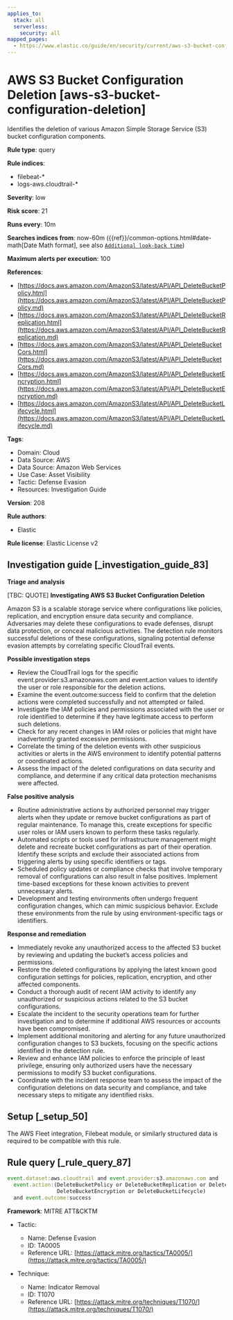 ```yaml
---
applies_to:
  stack: all
  serverless:
    security: all
mapped_pages:
  - https://www.elastic.co/guide/en/security/current/aws-s3-bucket-configuration-deletion.html
---
```


# AWS S3 Bucket Configuration Deletion [aws-s3-bucket-configuration-deletion]

Identifies the deletion of various Amazon Simple Storage Service (S3) bucket configuration components.

**Rule type**: query

**Rule indices**:

* filebeat-*
* logs-aws.cloudtrail-*

**Severity**: low

**Risk score**: 21

**Runs every**: 10m

**Searches indices from**: now-60m ({{ref}}/common-options.html#date-math[Date Math format], see also [`Additional look-back time`](docs-content://solutions/security/detect-and-alert/create-detection-rule.md#rule-schedule))

**Maximum alerts per execution**: 100

**References**:

* [https://docs.aws.amazon.com/AmazonS3/latest/API/API_DeleteBucketPolicy.html](https://docs.aws.amazon.com/AmazonS3/latest/API/API_DeleteBucketPolicy.md)
* [https://docs.aws.amazon.com/AmazonS3/latest/API/API_DeleteBucketReplication.html](https://docs.aws.amazon.com/AmazonS3/latest/API/API_DeleteBucketReplication.md)
* [https://docs.aws.amazon.com/AmazonS3/latest/API/API_DeleteBucketCors.html](https://docs.aws.amazon.com/AmazonS3/latest/API/API_DeleteBucketCors.md)
* [https://docs.aws.amazon.com/AmazonS3/latest/API/API_DeleteBucketEncryption.html](https://docs.aws.amazon.com/AmazonS3/latest/API/API_DeleteBucketEncryption.md)
* [https://docs.aws.amazon.com/AmazonS3/latest/API/API_DeleteBucketLifecycle.html](https://docs.aws.amazon.com/AmazonS3/latest/API/API_DeleteBucketLifecycle.md)

**Tags**:

* Domain: Cloud
* Data Source: AWS
* Data Source: Amazon Web Services
* Use Case: Asset Visibility
* Tactic: Defense Evasion
* Resources: Investigation Guide

**Version**: 208

**Rule authors**:

* Elastic

**Rule license**: Elastic License v2

## Investigation guide [_investigation_guide_83]

**Triage and analysis**

[TBC: QUOTE]
**Investigating AWS S3 Bucket Configuration Deletion**

Amazon S3 is a scalable storage service where configurations like policies, replication, and encryption ensure data security and compliance. Adversaries may delete these configurations to evade defenses, disrupt data protection, or conceal malicious activities. The detection rule monitors successful deletions of these configurations, signaling potential defense evasion attempts by correlating specific CloudTrail events.

**Possible investigation steps**

* Review the CloudTrail logs for the specific event.provider:s3.amazonaws.com and event.action values to identify the user or role responsible for the deletion actions.
* Examine the event.outcome:success field to confirm that the deletion actions were completed successfully and not attempted or failed.
* Investigate the IAM policies and permissions associated with the user or role identified to determine if they have legitimate access to perform such deletions.
* Check for any recent changes in IAM roles or policies that might have inadvertently granted excessive permissions.
* Correlate the timing of the deletion events with other suspicious activities or alerts in the AWS environment to identify potential patterns or coordinated actions.
* Assess the impact of the deleted configurations on data security and compliance, and determine if any critical data protection mechanisms were affected.

**False positive analysis**

* Routine administrative actions by authorized personnel may trigger alerts when they update or remove bucket configurations as part of regular maintenance. To manage this, create exceptions for specific user roles or IAM users known to perform these tasks regularly.
* Automated scripts or tools used for infrastructure management might delete and recreate bucket configurations as part of their operation. Identify these scripts and exclude their associated actions from triggering alerts by using specific identifiers or tags.
* Scheduled policy updates or compliance checks that involve temporary removal of configurations can also result in false positives. Implement time-based exceptions for these known activities to prevent unnecessary alerts.
* Development and testing environments often undergo frequent configuration changes, which can mimic suspicious behavior. Exclude these environments from the rule by using environment-specific tags or identifiers.

**Response and remediation**

* Immediately revoke any unauthorized access to the affected S3 bucket by reviewing and updating the bucket’s access policies and permissions.
* Restore the deleted configurations by applying the latest known good configuration settings for policies, replication, encryption, and other affected components.
* Conduct a thorough audit of recent IAM activity to identify any unauthorized or suspicious actions related to the S3 bucket configurations.
* Escalate the incident to the security operations team for further investigation and to determine if additional AWS resources or accounts have been compromised.
* Implement additional monitoring and alerting for any future unauthorized configuration changes to S3 buckets, focusing on the specific actions identified in the detection rule.
* Review and enhance IAM policies to enforce the principle of least privilege, ensuring only authorized users have the necessary permissions to modify S3 bucket configurations.
* Coordinate with the incident response team to assess the impact of the configuration deletions on data security and compliance, and take necessary steps to mitigate any identified risks.


## Setup [_setup_50]

The AWS Fleet integration, Filebeat module, or similarly structured data is required to be compatible with this rule.


## Rule query [_rule_query_87]

```js
event.dataset:aws.cloudtrail and event.provider:s3.amazonaws.com and
  event.action:(DeleteBucketPolicy or DeleteBucketReplication or DeleteBucketCors or
                DeleteBucketEncryption or DeleteBucketLifecycle)
  and event.outcome:success
```

**Framework**: MITRE ATT&CKTM

* Tactic:

    * Name: Defense Evasion
    * ID: TA0005
    * Reference URL: [https://attack.mitre.org/tactics/TA0005/](https://attack.mitre.org/tactics/TA0005/)

* Technique:

    * Name: Indicator Removal
    * ID: T1070
    * Reference URL: [https://attack.mitre.org/techniques/T1070/](https://attack.mitre.org/techniques/T1070/)



